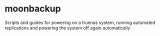 # moonbackup
Scripts and guides for powering on a truenas system, running automated replications and powering the system off again automatically
